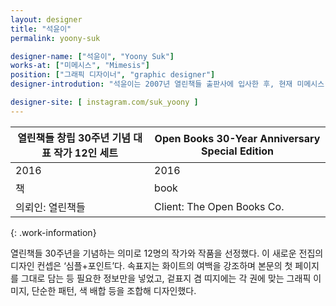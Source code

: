 ```yaml
---
layout: designer
title: "석윤이"
permalink: yoony-suk

designer-name: ["석윤이", "Yoony Suk"]
works-at: ["미메시스", "Mimesis"]
position: ["그래픽 디자이너", "graphic designer"]
designer-introdution: "석윤이는 2007년 열린책들 출판사에 입사한 후, 현재 미메시스 출판사 디자인팀 팀장으로 근무하고 있다. 2010년 출판편집자들이 뽑은 주목할 만한 올해의 북 디자인에 선정, 2011년 간행물윤리위원회 디자인이 아름다운 책 우수상, 2012년 월간 «디자인»이 주목한 디자이너 15인에 선정되기도 했다. 2016년 한국출판인회의 올해의 디자인, 코리아디자인어워드(그래픽 디자인)를 수상했다. 참여한 전시로 2012년 한가람미술관에서 열린 «페이퍼 로드, 지적 상상의 길»이 있으며 2017년 제 12회 파주 북 시티 국제출판포럼 한국 북 디자이너 연사로 참가하기도 했다."

designer-site: [ instagram.com/suk_yoony ]
---
```


| 열린책들 창립 30주년 기념 대표 작가 12인 세트 | Open Books 30-Year Anniversary Special Edition |
|----------------|----------------|
| 2016 | 2016 |
| 책 | book |
| 의뢰인: 열린책들 | Client: The Open Books Co. |
{: .work-information}

열린책들 30주년을 기념하는 의미로 12명의 작가와 작품을 선정했다. 이 새로운 전집의 디자인 컨셉은 ‘심플+포인트’다. 속표지는 화이트의 여백을 강조하며 본문의 첫 페이지를 그대로 담는 등 필요한 정보만을 넣었고, 겉표지 겸 띠지에는 각 권에 맞는 그래픽 이미지, 단순한 패턴, 색 배합 등을 조합해 디자인했다.

